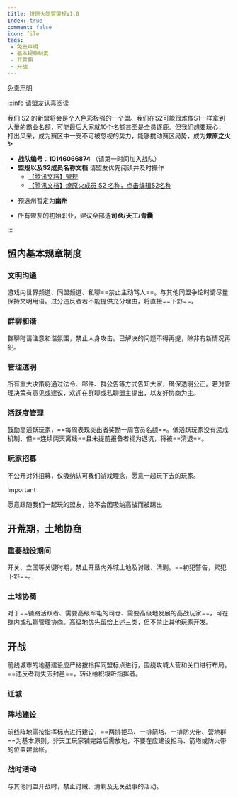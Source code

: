 ```yaml
---
title: 燎原火同盟盟规V1.0
index: true
comment: false
icon: file
tags:
 - 免责声明
 - 基本规章制度
 - 开荒期
 - 开战
---
```


[免责声明](./README.md)

:::info 请盟友认真阅读

 我们 S2 的新盟将会是个人色彩极强的一个盟。我们在S2可能很难像S1一样拿到大量的霸业名额，可能最后大家就10个名额甚至是全员逐鹿。但我们想要玩心，打出风采，成为赛区中一支不可被忽视的势力，能够搅动赛区局势，成为<strong>燎原之火✨</strong>
 - **战队编号**：**10146066874**  （请第一时间加入战队）
 - **盟规以及S2成员名称文档** 请盟友优先阅读并及时操作
    * <a href="https://docs.qq.com/doc/DZUZJSlRlaFlLUXJC">【腾讯文档】盟规</a> 
    * <a href="https://docs.qq.com/sheet/DZXFVblhKeEh2bXB1?tab=BB08J2">【腾讯文档】燎原火成员 S2 名称，点击编辑S2名称</a>
 * 预选州暂定为**幽州**
 - 所有盟友的初始职业，建议全部选**司仓/天工/青囊**

:::


## 盟内基本规章制度

### 文明沟通

游戏内世界频道、同盟频道、私聊==禁止主动骂人==。与其他同盟争论时请尽量保持文明用语。过分违反者若不能提供充分理由，将直接==下野==。 


### 群聊和谐

群聊时请注意和谐氛围，禁止人身攻击。已解决的问题不得再提，除非有新情况再犯。 


### 管理透明

所有重大决策将通过法令、邮件、群公告等方式告知大家，确保透明公正。若对管理决策有意见或建议，欢迎在群聊或私聊盟主提出，以友好协商为主。 


### 活跃度管理

鼓励高活跃玩家，==每周表现突出者奖励一周官员名额==。低活跃玩家没有惩戒机制，但==连续两天离线==且未提前报备者视为退坑，将被==清退==。


### 玩家招募

不公开对外招募，仅吸纳认可我们游戏理念，愿意一起玩下去的玩家。
> [!important]
> 愿意跟随我们一起玩的盟友，绝不会因吸纳高战而被踢出


## 开荒期，土地协商

### 重要战役期间

开关、立国等关键时期，禁止开垦内外城土地及讨贼、清剿。==初犯警告，累犯下野==。 


### 土地协商

对于==铺路活跃者、需要高级军屯的司仓、需要高级地发展的高战玩家==，可在群内或私聊管理协商。高级地优先留给上述三类，但不禁止其他玩家开发。 


## 开战

前线城市的地基建设应严格按指挥同盟标点进行，围绕攻城大营和关口进行布局。==违反者将失去封邑==，转让给积极听指挥者。 


### 迁城


### 阵地建设

前线阵地需按指挥标点进行建设，==两排拒马、一排箭塔、一排防火带、营地群==为基本原则。非天工玩家铺完路后需放地，不要在应建设拒马、箭塔或防火带的位置建营帐。


### 战时活动

与其他同盟开战时，禁止讨贼、清剿及无关战事的活动。 
